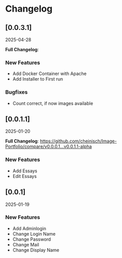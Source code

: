 # Changelog

## [0.0.3.1]
2025-04-28

**Full Changelog**: 

### New Features
- Add Docker Container with Apache
- Add Installer to First run

### Bugfixes
- Count correct, if now images available

## [0.0.1.1]
2025-01-20

**Full Changelog**: https://github.com/cheinisch/Image-Portfolio/compare/v0.0.0.1...v0.0.1.1-alpha

### New Features
- Add Essays
- Edit Essays

## [0.0.1]
2025-01-19

### New Features
- Add Adminlogin
- Change Login Name
- Change Password
- Change Mail
- Change Display Name
